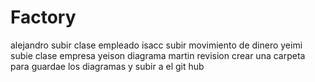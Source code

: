 # Factory

alejandro subir clase empleado
isacc subir movimiento de dinero
yeimi subie clase empresa
yeison diagrama
martin revision crear una carpeta para guardae los diagramas y subir a el git hub

